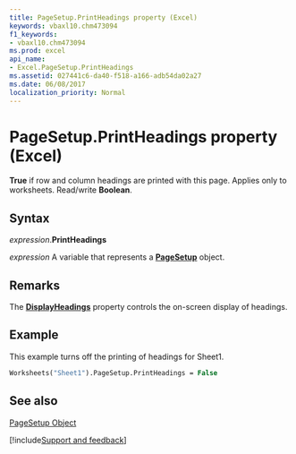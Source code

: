 ```yaml
---
title: PageSetup.PrintHeadings property (Excel)
keywords: vbaxl10.chm473094
f1_keywords:
- vbaxl10.chm473094
ms.prod: excel
api_name:
- Excel.PageSetup.PrintHeadings
ms.assetid: 027441c6-da40-f518-a166-adb54da02a27
ms.date: 06/08/2017
localization_priority: Normal
---
```



# PageSetup.PrintHeadings property (Excel)

 **True** if row and column headings are printed with this page. Applies only to worksheets. Read/write **Boolean**.


## Syntax

_expression_.**PrintHeadings**

_expression_ A variable that represents a **[PageSetup](Excel.PageSetup.md)** object.


## Remarks

The  **[DisplayHeadings](Excel.Window.DisplayHeadings.md)** property controls the on-screen display of headings.


## Example

This example turns off the printing of headings for Sheet1.


```vb
Worksheets("Sheet1").PageSetup.PrintHeadings = False
```


## See also


[PageSetup Object](Excel.PageSetup.md)

[!include[Support and feedback](~/includes/feedback-boilerplate.md)]